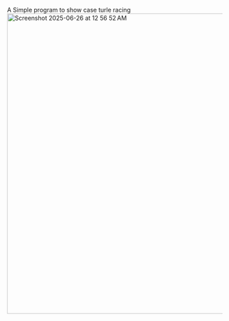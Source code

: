 A Simple program to show case turle racing
<img width="702" alt="Screenshot 2025-06-26 at 12 56 52 AM" src="https://github.com/user-attachments/assets/6dbac2c8-1c25-4857-ad1f-1ef98922db59" />

